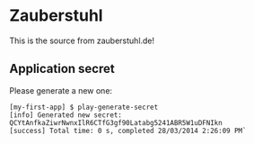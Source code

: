Zauberstuhl
===========

This is the source from zauberstuhl.de!


Application secret
------------------

Please generate a new one:

```
[my-first-app] $ play-generate-secret
[info] Generated new secret: QCYtAnfkaZiwrNwnxIlR6CTfG3gf90Latabg5241ABR5W1uDFNIkn
[success] Total time: 0 s, completed 28/03/2014 2:26:09 PM`
```
